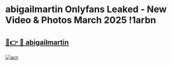 # abigailmartin Onlyfans Leaked - New Video & Photos March 2025 !1arbn

# <h2><a href="https://5rsycx.iuczelnia.edu.pl?title=abigailmartin&ref=1arbn">🔗👉 🔴 abigailmartin</a></h2>

[![acn](https://github.com/user-attachments/assets/0f9c940e-d8b0-45ae-aac7-cd30a18b3e1c)](https://5rsycx.iuczelnia.edu.pl?title=abigailmartin&ref=1arbn)

